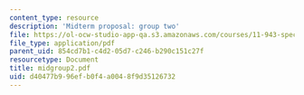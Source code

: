 ```yaml
---
content_type: resource
description: 'Midterm proposal: group two'
file: https://ol-ocw-studio-app-qa.s3.amazonaws.com/courses/11-943-special-studies-in-urban-studies-and-planning-the-cardener-river-corridor-workshop-fall-2001/d40477b996efb0f4a0048f9d35126732_midgroup2.pdf
file_type: application/pdf
parent_uid: 854cd7b1-c4d2-05d7-c246-b290c151c27f
resourcetype: Document
title: midgroup2.pdf
uid: d40477b9-96ef-b0f4-a004-8f9d35126732
---
```

